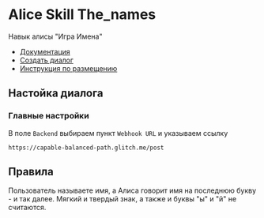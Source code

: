 # Alice Skill The_names
Навык алисы "Игра Имена"

* [Документация](https://yandex.ru/dev/dialogs/alice/doc/index.html)
* [Создать диалог](https://dialogs.yandex.ru/developer/skills/)
* [Инструкция по размещению](https://yandex.ru/dev/dialogs/alice/doc/quickstart-programming.html)

## Настойка диалога

### Главные настройки
В поле `Backend` выбираем пункт `Webhook URL` и указываем ссылку
```shell
https://capable-balanced-path.glitch.me/post
```
## Правила ##
Пользователь называете имя, а Алиса говорит имя на последнюю букву - и так далее. Мягкий и твердый знак, а также и буквы "ы" и "й" не считаются. 

